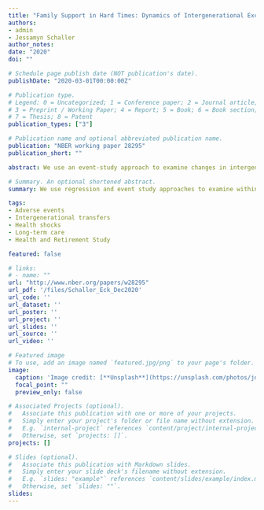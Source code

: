 ```yaml
---
title: "Family Support in Hard Times: Dynamics of Intergenerational Exchange after Adverse Events"
authors:
- admin
- Jessamyn Schaller
author_notes:
date: "2020"
doi: ""

# Schedule page publish date (NOT publication's date).
publishDate: "2020-03-01T00:00:00Z"

# Publication type.
# Legend: 0 = Uncategorized; 1 = Conference paper; 2 = Journal article;
# 3 = Preprint / Working Paper; 4 = Report; 5 = Book; 6 = Book section;
# 7 = Thesis; 8 = Patent
publication_types: ["3"]

# Publication name and optional abbreviated publication name.
publication: "NBER working paper 28295"
publication_short: ""

abstract: We use an event-study approach to examine changes in intergenerational financial transfers and informal care within families following wealth loss, job exit, widowhood, and health shocks. We find sharp reductions in parental giving to adult children following negative shocks to parents' wealth and earned income, particularly in low-wealth households. Parental giving also decreases with some health shocks and increases following spousal death. Meanwhile, children of low-wealth households increase financial transfers to their parents following adverse shocks and children in both high- and low-wealth households increase their provision of informal care to parents following a wide range of adverse shocks.

# Summary. An optional shortened abstract.
summary: We use regression and event study approaches to examine within-family changes in monetary transfers and informal care following wealth loss, involuntary job displacement, spousal death, and health shocks in retirement-aged households.

tags:
- Adverse events
- Intergenerational transfers
- Health shocks
- Long-term care
- Health and Retirement Study

featured: false

# links:
# - name: ""
url: "http://www.nber.org/papers/w28295"
url_pdf: '/files/Schaller_Eck_Dec2020'
url_code: ''
url_dataset: ''
url_poster: ''
url_project: ''
url_slides: ''
url_source: ''
url_video: ''

# Featured image
# To use, add an image named `featured.jpg/png` to your page's folder.
image:
  caption: 'Image credit: [**Unsplash**](https://unsplash.com/photos/jdD8gXaTZsc)'
  focal_point: ""
  preview_only: false

# Associated Projects (optional).
#   Associate this publication with one or more of your projects.
#   Simply enter your project's folder or file name without extension.
#   E.g. `internal-project` references `content/project/internal-project/index.md`.
#   Otherwise, set `projects: []`.
projects: []

# Slides (optional).
#   Associate this publication with Markdown slides.
#   Simply enter your slide deck's filename without extension.
#   E.g. `slides: "example"` references `content/slides/example/index.md`.
#   Otherwise, set `slides: ""`.
slides:
---
```


<!-- {{% alert note %}}
Click the *Cite* button above to demo the feature to enable visitors to import publication metadata into their reference management software.
{{% /alert %}}

{{% alert note %}}
Click the *Slides* button above to demo Academic's Markdown slides feature.
{{% /alert %}} -->

<!-- Supplementary notes can be added here, including [code and math](https://sourcethemes.com/academic/docs/writing-markdown-latex/). -->
